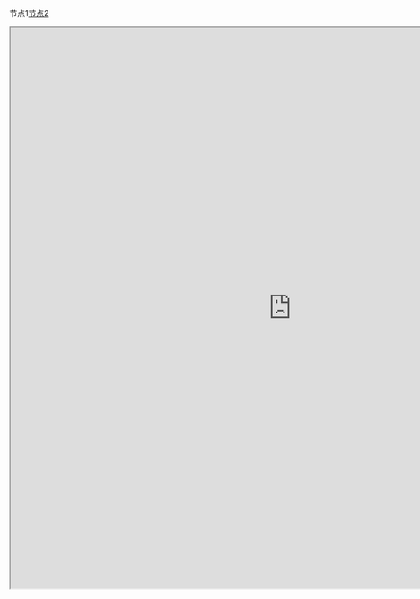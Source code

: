 节点1[节点2](/jiedian2.md)
<iframe   src="https://find.looks.wang/g.php" style="width:1000px; height:1000px">   
</iframe>
